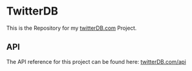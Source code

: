 # TwitterDB
 
This is the Repository for my [twitterDB.com](https://twitterdb.com) Project.

## API

The API reference for this project can be found here: [twitterDB.com/api](https://twitterdb.com/api)
